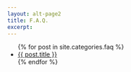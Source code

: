 ```yaml
---
layout: alt-page2
title: F.A.Q.
excerpt:
---
```


<ul class="post-list">
{% for post in site.categories.faq %} 
  <li><article><a href="{{ site.url }}{{ post.url }}">{{ post.title }}</a></article></li>
{% endfor %}
</ul>
